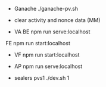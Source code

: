 - Ganache 
./ganache-pv.sh
- clear activity and nonce data (MM)

- VA
BE
npm run serve:localhost

FE 
npm run start:localhost

- VF
npm run start:localhost

- AP
npm run serve:localhost

- sealers
pvs1
./dev.sh 1
